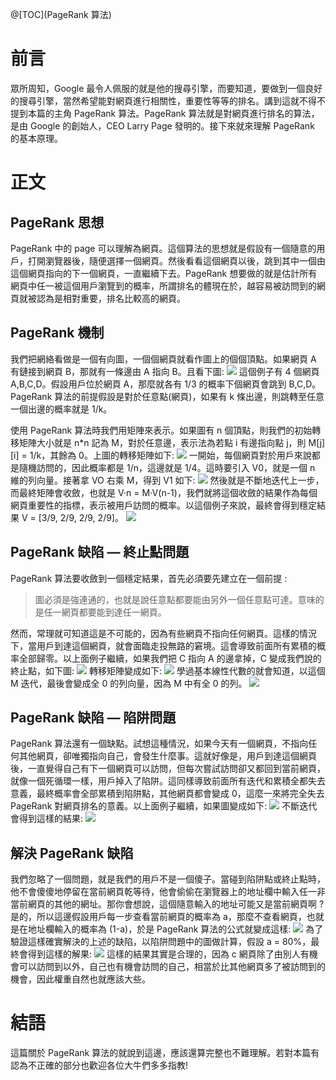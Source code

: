 @[TOC](PageRank 算法)

# 前言
眾所周知，Google 最令人佩服的就是他的搜尋引擎，而要知道，要做到一個良好的搜尋引擎，當然希望能對網頁進行相關性，重要性等等的排名。講到這就不得不提到本篇的主角 PageRank 算法。PageRank 算法就是對網頁進行排名的算法，是由 Google 的創始人，CEO Larry Page 發明的。接下來就來理解 PageRank 的基本原理。

# 正文

## PageRank 思想
PageRank 中的 page 可以理解為網頁。這個算法的思想就是假設有一個隨意的用戶，打開瀏覽器後，隨便選擇一個網頁。然後看看這個網頁以後，跳到其中一個由這個網頁指向的下一個網頁，一直繼續下去。PageRank 想要做的就是估計所有網頁中任一被這個用戶瀏覽到的概率，所謂排名的體現在於，越容易被訪問到的網頁就被認為是相對重要，排名比較高的網頁。

## PageRank 機制
我們把網絡看做是一個有向圖，一個個網頁就看作圖上的個個頂點。如果網頁 A 有鏈接到網頁 B，那就有一條邊由 A 指向 B。且看下圖:
![](https://wtfhhh.oss-cn-beijing.aliyuncs.com/1.png)
這個例子有 4 個網頁 A,B,C,D。假設用戶位於網頁 A，那麼就各有 1/3 的概率下個網頁會跳到 B,C,D。PageRank 算法的前提假設是對於任意點(網頁)，如果有 k 條出邊，則跳轉至任意一個出邊的概率就是 1/k。

使用 PageRank 算法時我們用矩陣來表示。如果圖有 n 個頂點，則我們的初始轉移矩陣大小就是 n*n 記為 M，對於任意邊，表示法為若點 i 有邊指向點 j，則 M[j][i] = 1/k，其餘為 0。上圖的轉移矩陣如下:
![](https://wtfhhh.oss-cn-beijing.aliyuncs.com/2.png)
一開始，每個網頁對於用戶來說都是隨機訪問的，因此概率都是 1/n，這邊就是 1/4。這時要引入 V0，就是一個 n 維的列向量。接著拿 VO 右乘 M，得到 V1 如下:
![](https://wtfhhh.oss-cn-beijing.aliyuncs.com/3.png)
然後就是不斷地迭代上一步，而最終矩陣會收斂，也就是 V·n = M·V(n-1)，我們就將這個收斂的結果作為每個網頁重要性的指標，表示被用戶訪問的概率。以這個例子來說，最終會得到穩定結果 V = [3/9, 2/9, 2/9, 2/9]。
![](https://wtfhhh.oss-cn-beijing.aliyuncs.com/4.png)

## PageRank 缺陷 — 終止點問題
PageRank 算法要收斂到一個穩定結果，首先必須要先建立在一個前提 :
> 圖必須是強連通的，也就是說任意點都要能由另外一個任意點可達。意味的是任一網頁都要能到達任一網頁。

然而，常理就可知道這是不可能的，因為有些網頁不指向任何網頁。這樣的情況下，當用戶到達這個網頁，就會面臨走投無路的窘境。這會導致前面所有累積的概率全部歸零。以上面例子繼續，如果我們把 C 指向 A 的邊拿掉，C 變成我們說的終止點，如下圖:
![](https://wtfhhh.oss-cn-beijing.aliyuncs.com/5.png)
轉移矩陣變成如下:
![](https://wtfhhh.oss-cn-beijing.aliyuncs.com/6.png)
學過基本線性代數的就會知道，以這個 M 迭代，最後會變成全 0 的列向量，因為 M 中有全 0 的列。
![](https://wtfhhh.oss-cn-beijing.aliyuncs.com/7.png)

## PageRank 缺陷 — 陷阱問題
PageRank 算法還有一個缺點。試想這種情況，如果今天有一個網頁，不指向任何其他網頁，卻唯獨指向自己，會發生什麼事。這就好像是，用戶到達這個網頁後，一直覺得自己有下一個網頁可以訪問，但每次嘗試訪問卻又都回到當前網頁，就像一個死循環一樣，用戶掉入了陷阱。這同樣導致前面所有迭代和累積全都失去意義，最終概率會全部累積到陷阱點，其他網頁都會變成 0，這麼一來將完全失去 PageRank 對網頁排名的意義。以上面例子繼續，如果圖變成如下:
![](https://wtfhhh.oss-cn-beijing.aliyuncs.com/8.png)
不斷迭代會得到這樣的結果:
![](https://wtfhhh.oss-cn-beijing.aliyuncs.com/9.png)

## 解決 PageRank 缺陷
我們忽略了一個問題，就是我們的用戶不是一個傻子。當碰到陷阱點或終止點時，他不會傻傻地停留在當前網頁乾等待，他會偷偷在瀏覽器上的地址欄中輸入任一非當前網頁的其他的網址。那你會想說，這個隨意輸入的地址可能又是當前網頁啊 ? 是的，所以這邊假設用戶每一步查看當前網頁的概率為 a，那麼不查看網頁，也就是在地址欄輸入的概率為 (1-a)，於是 PageRank 算法的公式就變成這樣:
![](https://wtfhhh.oss-cn-beijing.aliyuncs.com/10.png)
為了驗證這樣確實解決的上述的缺陷，以陷阱問題中的圖做計算，假設 a = 80%，最終會得到這樣的解果:
![](https://wtfhhh.oss-cn-beijing.aliyuncs.com/11.png)
這樣的結果其實是合理的，因為 c 網頁除了由別人有機會可以訪問到以外，自己也有機會訪問的自己，相當於比其他網頁多了被訪問到的機會，因此權重自然也就應該大些。

# 結語
這篇關於 PageRank 算法的就說到這邊，應該還算完整也不難理解。若對本篇有認為不正確的部分也歡迎各位大牛們多多指教!

